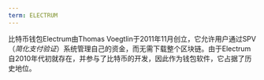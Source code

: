 ```yaml
---
term: ELECTRUM
---
```


比特币钱包Electrum由Thomas Voegtlin于2011年11月创立，它允许用户通过SPV（*简化支付验证*）系统管理自己的资金，而无需下载整个区块链。由于Electrum自2010年代初就存在，并参与了比特币的开发，因此作为钱包软件，它占据了历史地位。